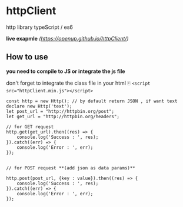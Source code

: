 # httpClient
http library typeScript / es6

**live exapmle**  *(https://openup.github.io/httpClient/)*


## How to use
**you need to compile to JS or integrate the js file**

don't forget to integrate the class file in your html :mahjong: ```<script src="httpClient.min.js"></script>```


```
const http = new Http(); // by default return JSON , if want text declare new Http('text');
let post_url = "http://httpbin.org/post";
let get_url = "http://httpbin.org/headers";

// for GET request
http.get(get_url).then((res) => {
    console.log('Success : ', res);
}).catch((err) => {
    console.log('Error : ', err);
});


// for POST request **(add json as data params)**

http.post(post_url, {key : value}).then((res) => {
    console.log('Success : ', res);
}).catch((err) => {
    console.log('Error : ', err);
});



```
